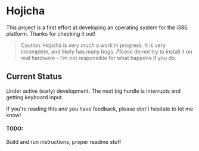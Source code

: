 # Hojicha
This project is a first effort at developing an operating system for the i386 platform. Thanks for checking it out!

> Caution: Hojicha is _very much_ a work in progress. It is very incomplete, and likely has many bugs. _Please do not_
> try to install it on real hardware - I'm not responsible for what happens if you do.

## Current Status
Under active (early) development. The next big hurdle is interrupts and getting keyboard input.

If you're reading this and you have feedback, please don't hesitate to let me know!

#### TODO:
Build and run instructions, proper readme stuff
